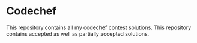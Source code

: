 # Codechef
This repository contains all my codechef contest solutions. This repository contains accepted as well as partially accepted solutions. 
